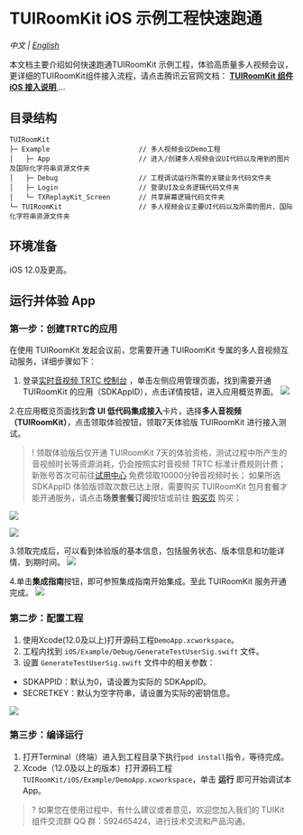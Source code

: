 # TUIRoomKit iOS 示例工程快速跑通

_中文 | [English](README.en.md)_

本文档主要介绍如何快速跑通TUIRoomKit 示例工程，体验高质量多人视频会议，更详细的TUIRoomKit组件接入流程，请点击腾讯云官网文档： [**TUIRoomKit 组件 iOS 接入说明** ](https://cloud.tencent.com/document/product/647/84237)...

## 目录结构

```
TUIRoomKit
├─ Example                      // 多人视频会议Demo工程
│   ├─ App                      // 进入/创建多人视频会议UI代码以及用到的图片及国际化字符串资源文件夹
│   ├─ Debug                    // 工程调试运行所需的关键业务代码文件夹
│   ├─ Login                    // 登录UI及业务逻辑代码文件夹
│   └─ TXReplayKit_Screen       // 共享屏幕逻辑代码文件夹
└─ TUIRoomKit                   // 多人视频会议主要UI代码以及所需的图片、国际化字符串资源文件夹
```

## 环境准备

iOS 12.0及更高。

## 运行并体验 App

[](id:ui.step1)
### 第一步：创建TRTC的应用
在使用 TUIRoomKit 发起会议前，您需要开通 TUIRoomKit 专属的多人音视频互动服务，详细步骤如下：
1. 登录[实时音视频 TRTC 控制台](https://console.cloud.tencent.com/trtc/app) ，单击左侧应用管理页面，找到需要开通 TUIRoomKit 的应用（SDKAppID），点击详情按钮，进入应用概览界面。
![](https://qcloudimg.tencent-cloud.cn/raw/f6f6507a9742933841db75f01ee989a6.png)

2.在应用概览页面找到**含 UI 低代码集成接入**卡片，选择**多人音视频（TUIRoomKit）**，点击领取体验按钮，领取7天体验版 TUIRoomKit 进行接入测试。
>! 领取体验版后仅开通 TUIRoomKit 7天的体验资格，测试过程中所产生的音视频时长等资源消耗，仍会按照实时音视频 TRTC 标准计费规则计费；
新账号首次可前往[试用中心](https://cloud.tencent.com/act/pro/video_freetrial?from=19654) 免费领取10000分钟音视频时长；
如果所选 SDKAppID 体验版领取次数已达上限，需要购买 TUIRoomKit 包月套餐才能开通服务，请点击**场景套餐订阅**按钮或前往 [购买页](https://buy.cloud.tencent.com/trtc) 购买；

![](https://qcloudimg.tencent-cloud.cn/raw/586cdb7b01bdc9de5a3671b6c122bcde.png)

![](https://qcloudimg.tencent-cloud.cn/raw/a05bf6de320ba9dadade2389a4ba4937.png)

3.领取完成后，可以看到体验版的基本信息，包括服务状态、版本信息和功能详情、到期时间。
![](https://qcloudimg.tencent-cloud.cn/raw/75719608854e2effe98a98d23f68bc0a.png)

4.单击**集成指南**按钮，即可参照集成指南开始集成。至此 TUIRoomKit 服务开通完成。
![](https://qcloudimg.tencent-cloud.cn/raw/fe8c949a53261febc3212a0c6f014070.png)

### 第二步：配置工程
1. 使用Xcode(12.0及以上)打开源码工程`DemoApp.xcworkspace`。
2. 工程内找到 `iOS/Example/Debug/GenerateTestUserSig.swift` 文件。
3. 设置 `GenerateTestUserSig.swift` 文件中的相关参数：
<ul style="margin:0"><li/>SDKAPPID：默认为0，请设置为实际的 SDKAppID。
<li/>SECRETKEY：默认为空字符串，请设置为实际的密钥信息。</ul>

![](https://qcloudimg.tencent-cloud.cn/raw/1c4eb799c7e06aa2da54ece87ccf993e.png)

[](id:ui.step3)
### 第三步：编译运行

1. 打开Terminal（终端）进入到工程目录下执行`pod install`指令，等待完成。
2. Xcode（12.0及以上的版本）打开源码工程 `TUIRoomKit/iOS/Example/DemoApp.xcworkspace`，单击 **运行** 即可开始调试本 App。

[](id:ui.step4)

>? 如果您在使用过程中，有什么建议或者意见，欢迎您加入我们的 TUIKit 组件交流群 QQ 群：592465424，进行技术交流和产品沟通。








